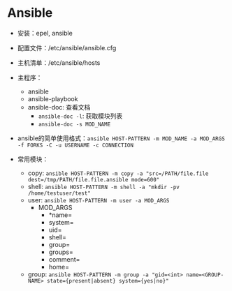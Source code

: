 # Ansible

- 安装：epel, ansible
- 配置文件：/etc/ansible/ansible.cfg
- 主机清单：/etc/ansible/hosts
- 主程序：
    - ansible
    - ansible-playbook
    - ansible-doc: 查看文档
        - `ansible-doc -l`: 获取模块列表
        - `ansible-doc -s MOD_NAME`
- ansible的简单使用格式：`ansible HOST-PATTERN -m MOD_NAME -a MOD_ARGS -f FORKS -C -u USERNAME -c CONNECTION`

- 常用模块：
    - copy: `ansible HOST-PATTERN -m copy -a "src=/PATH/file.file dest=/tmp/PATH/file.file.ansible mode=600"`
    - shell: `ansible HOST-PATTERN -m shell -a "mkdir -pv /home/testuser/test"`
    - user: `ansible HOST-PATTERN -m user -a MOD_ARGS`
        - MOD_ARGS
            - \*name=
            - system=
            - uid=
            - shell=
            - group=
            - groups=
            - comment=
            - home=
    - group: `ansible HOST-PATTERN -m group -a "gid=<int> name=<GROUP-NAME> state={present|absent} system={yes|no}"`
